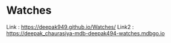 # Watches
Link : https://deepak949.github.io/Watches/
Link2 : https://deepak_chaurasiya-mdb-deepak494-watches.mdbgo.io

